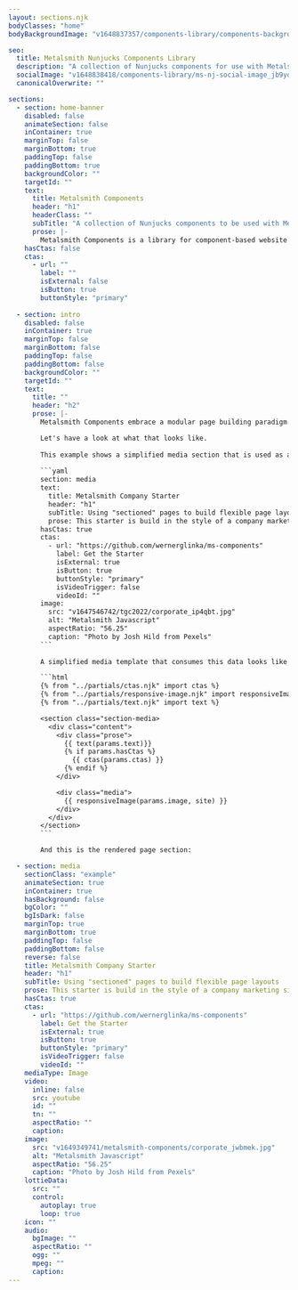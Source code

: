 ```yaml
---
layout: sections.njk
bodyClasses: "home"
bodyBackgroundImage: "v1648837357/components-library/components-background_mfr1ag.jpg"

seo:
  title: Metalsmith Nunjucks Components Library
  description: "A collection of Nunjucks components for use with Metalsmith"
  socialImage: "v1648838418/components-library/ms-nj-social-image_jb9yox.jpg"
  canonicalOverwrite: ""

sections:
  - section: home-banner
    disabled: false
    animateSection: false
    inContainer: true
    marginTop: false
    marginBottom: true
    paddingTop: false
    paddingBottom: true
    backgroundColor: ""
    targetId: ""
    text:
      title: Metalsmith Components
      header: "h1"
      headerClass: ""
      subTitle: "A collection of Nunjucks components to be used with Metalsmith"
      prose: |-
        Metalsmith Components is a library for component-based website development. It includes base components and page sections for flexible page layouts. Leave long-text pages behind and implement flexible content models.
    hasCtas: false
    ctas:
      - url: ""
        label: ""
        isExternal: false
        isButton: true
        buttonStyle: "primary"
  
  - section: intro
    disabled: false
    inContainer: true
    marginTop: false
    marginBottom: false
    paddingTop: false
    paddingBottom: false
    backgroundColor: ""
    targetId: ""
    text:
      title: ""
      header: "h2"
      prose: |-
        Metalsmith Components embrace a modular page building paradigm. Rather than using the markdown body for all content, a structured content model is defined in the page fontmatter. Frontmatter objects define pages section templates. As a result page layout files are much shorter, as the code is organized into smaller component files, components can easily be reused on any page. 

        Let's have a look at what that looks like. 
        
        This example shows a simplified media section that is used as a hero banner and is composed of base components. The media section has a title, sub title, some text and an image. It also has the option of using multiple call-to-actions.
        
        ```yaml
        section: media
        text:
          title: Metalsmith Company Starter
          header: "h1"
          subTitle: Using "sectioned" pages to build flexible page layouts
          prose: This starter is build in the style of a company marketing site. The components on this site are bare-bone interpretations of common information presentation patterns that can be found on many corporate websites. [The source code for this site can be found on GitHub](https://github.com/wernerglinka/metalsmith-company-starter).
        hasCtas: true
        ctas:
          - url: "https://github.com/wernerglinka/ms-components"
            label: Get the Starter
            isExternal: true
            isButton: true
            buttonStyle: "primary"
            isVideoTrigger: false
            videoId: ""
        image:
          src: "v1647546742/tgc2022/corporate_ip4qbt.jpg"
          alt: "Metalsmith Javascript"
          aspectRatio: "56.25"
          caption: "Photo by Josh Hild from Pexels"
        ```
      
        A simplified media template that consumes this data looks like this. Note that the template calls base components to render the text, image and the CTAs.

        ```html
        {% from "../partials/ctas.njk" import ctas %}
        {% from "../partials/responsive-image.njk" import responsiveImage %}
        {% from "../partials/text.njk" import text %}

        <section class="section-media>
          <div class="content">
            <div class="prose">
              {{ text(params.text)}}
              {% if params.hasCtas %}
                {{ ctas(params.ctas) }}
              {% endif %}
            </div>

            <div class="media">
              {{ responsiveImage(params.image, site) }}
            </div>
          </div>
        </section>
        ```

        And this is the rendered page section:

  - section: media
    sectionClass: "example"
    animateSection: true
    inContainer: true
    hasBackground: false
    bgColor: ""
    bgIsDark: false
    marginTop: true
    marginBottom: true
    paddingTop: false
    paddingBottom: false
    reverse: false
    title: Metalsmith Company Starter
    header: "h1"
    subTitle: Using "sectioned" pages to build flexible page layouts
    prose: This starter is build in the style of a company marketing site. The components on this site are bare-bone interpretations of common information presentation patterns that can be found on many corporate websites. [The source code for this site can be found on GitHub](https://github.com/wernerglinka/metalsmith-company-starter).
    hasCtas: true
    ctas:
      - url: "https://github.com/wernerglinka/ms-components"
        label: Get the Starter
        isExternal: true
        isButton: true
        buttonStyle: "primary"
        isVideoTrigger: false
        videoId: ""
    mediaType: Image
    video:
      inline: false
      src: youtube
      id: ""
      tn: ""
      aspectRatio: ""
      caption:
    image:
      src: "v1649349741/metalsmith-components/corporate_jwbmek.jpg"
      alt: "Metalsmith Javascript"
      aspectRatio: "56.25"
      caption: "Photo by Josh Hild from Pexels"
    lottieData:
      src: ""
      control:
        autoplay: true
        loop: true
    icon: ""
    audio:
      bgImage: ""
      aspectRatio: ""
      ogg: ""
      mpeg: ""
      caption:
---
```

